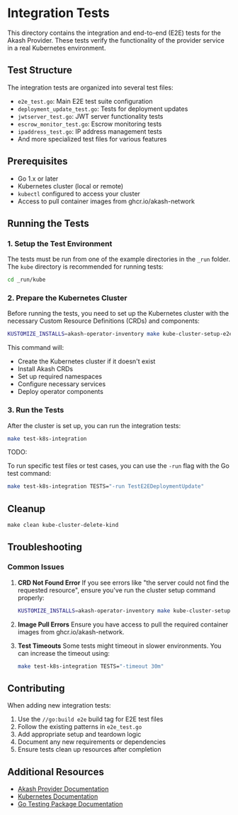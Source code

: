 # Integration Tests

This directory contains the integration and end-to-end (E2E) tests for the Akash Provider. These tests verify the functionality of the provider service in a real Kubernetes environment.

## Test Structure

The integration tests are organized into several test files:
- `e2e_test.go`: Main E2E test suite configuration
- `deployment_update_test.go`: Tests for deployment updates
- `jwtserver_test.go`: JWT server functionality tests
- `escrow_monitor_test.go`: Escrow monitoring tests
- `ipaddress_test.go`: IP address management tests
- And more specialized test files for various features

## Prerequisites

- Go 1.x or later
- Kubernetes cluster (local or remote)
- `kubectl` configured to access your cluster
- Access to pull container images from ghcr.io/akash-network

## Running the Tests

### 1. Setup the Test Environment

The tests must be run from one of the example directories in the `_run` folder. The `kube` directory is recommended for running tests:

```bash
cd _run/kube
```

### 2. Prepare the Kubernetes Cluster

Before running the tests, you need to set up the Kubernetes cluster with the necessary Custom Resource Definitions (CRDs) and components:

```bash
KUSTOMIZE_INSTALLS=akash-operator-inventory make kube-cluster-setup-e2e
```

This command will:
- Create the Kubernetes cluster if it doesn't exist
- Install Akash CRDs
- Set up required namespaces
- Configure necessary services
- Deploy operator components

### 3. Run the Tests

After the cluster is set up, you can run the integration tests:

```bash
make test-k8s-integration
```

TODO:

To run specific test files or test cases, you can use the `-run` flag with the Go test command:

```bash
make test-k8s-integration TESTS="-run TestE2EDeploymentUpdate"
```

## Cleanup

`make clean kube-cluster-delete-kind`

## Troubleshooting

### Common Issues

1. **CRD Not Found Error**
   If you see errors like "the server could not find the requested resource", ensure you've run the cluster setup command properly:
   ```bash
   KUSTOMIZE_INSTALLS=akash-operator-inventory make kube-cluster-setup-e2e
   ```

2. **Image Pull Errors**
   Ensure you have access to pull the required container images from ghcr.io/akash-network.

3. **Test Timeouts**
   Some tests might timeout in slower environments. You can increase the timeout using:
   ```bash
   make test-k8s-integration TESTS="-timeout 30m"
   ```

## Contributing

When adding new integration tests:

1. Use the `//go:build e2e` build tag for E2E test files
2. Follow the existing patterns in `e2e_test.go`
3. Add appropriate setup and teardown logic
4. Document any new requirements or dependencies
5. Ensure tests clean up resources after completion

## Additional Resources

- [Akash Provider Documentation](https://docs.akash.network)
- [Kubernetes Documentation](https://kubernetes.io/docs)
- [Go Testing Package Documentation](https://golang.org/pkg/testing)
